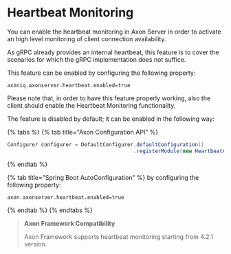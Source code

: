 # Heartbeat Monitoring

You can enable the heartbeat monitoring in Axon Server in order to activate an high level monitoring of client connection availability.‌

As gRPC already provides an internal heartbeat, this feature is to cover the scenarios for which the gRPC implementation does not suffice.‌

This feature can be enabled by configuring the following property:

```text
axoniq.axonserver.heartbeat.enabled=true
```

Please note that, in order to have this feature properly working, also the client should enable the Heartbeat Monitoring functionality.‌

The feature is disabled by default; it can be enabled in the following way:

{% tabs %}
{% tab title="Axon Configuration API" %}
```java
Configurer configurer = DefaultConfigurer.defaultConfiguration()
                                         .registerModule(new HeartbeatConfiguration());
```
{% endtab %}

{% tab title="Spring Boot AutoConfiguration" %}
by configuring the following property:

```text
axon.axonserver.heartbeat.enabled=true
```
{% endtab %}
{% endtabs %}

> **Axon Framework Compatibility**
>
> Axon Framework supports heartbeat monitoring starting from 4.2.1 version.

